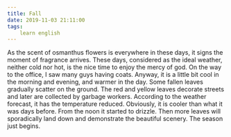 ```yaml
---
title: Fall
date: 2019-11-03 21:11:00
tags:
    learn english
---
```

As the scent of osmanthus flowers is everywhere in these days, it signs the moment of fragrance arrives. These days, considered as the ideal weather, neither cold nor hot, is the nice time to enjoy the mercy of god. On the way to the office, I saw many guys having coats. Anyway, it is a little bit cool in the morning and evening, and warmer in the day. Some fallen leaves gradually scatter on the ground. The red and yellow leaves decorate streets and later are collected by garbage workers. According to the weather forecast, it has the temperature reduced. Obviously, it is cooler than what it was days before. From the noon it started to drizzle. Then more leaves will sporadically land down and demonstrate the beautiful scenery. The season just begins.